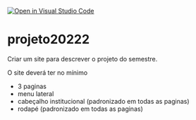 [![Open in Visual Studio Code](https://classroom.github.com/assets/open-in-vscode-c66648af7eb3fe8bc4f294546bfd86ef473780cde1dea487d3c4ff354943c9ae.svg)](https://classroom.github.com/online_ide?assignment_repo_id=8731004&assignment_repo_type=AssignmentRepo)
# projeto20222


Criar um site para descrever o projeto do semestre.

O site deverá ter no mínimo 
 - 3 paginas
 - menu lateral
 - cabeçalho institucional (padronizado em todas as paginas)
 - rodapé (padronizado em todas as paginas)
 
